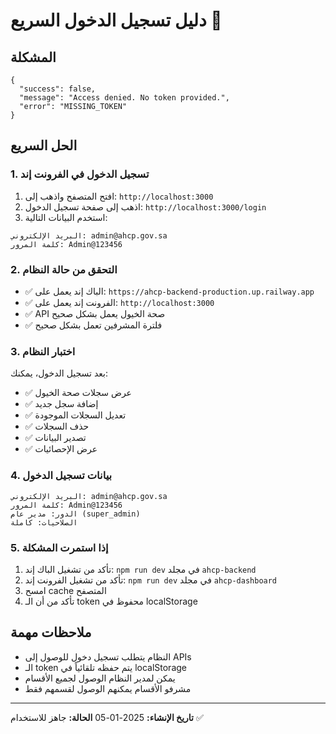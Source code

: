 # دليل تسجيل الدخول السريع 🔐

## المشكلة
```
{
  "success": false,
  "message": "Access denied. No token provided.",
  "error": "MISSING_TOKEN"
}
```

## الحل السريع

### 1. تسجيل الدخول في الفرونت إند
1. افتح المتصفح واذهب إلى: `http://localhost:3000`
2. اذهب إلى صفحة تسجيل الدخول: `http://localhost:3000/login`
3. استخدم البيانات التالية:

```
البريد الإلكتروني: admin@ahcp.gov.sa
كلمة المرور: Admin@123456
```

### 2. التحقق من حالة النظام
- ✅ الباك إند يعمل على: `https://ahcp-backend-production.up.railway.app`
- ✅ الفرونت إند يعمل على: `http://localhost:3000`
- ✅ API صحة الخيول يعمل بشكل صحيح
- ✅ فلترة المشرفين تعمل بشكل صحيح

### 3. اختبار النظام
بعد تسجيل الدخول، يمكنك:
- ✅ عرض سجلات صحة الخيول
- ✅ إضافة سجل جديد
- ✅ تعديل السجلات الموجودة
- ✅ حذف السجلات
- ✅ تصدير البيانات
- ✅ عرض الإحصائيات

### 4. بيانات تسجيل الدخول
```
البريد الإلكتروني: admin@ahcp.gov.sa
كلمة المرور: Admin@123456
الدور: مدير عام (super_admin)
الصلاحيات: كاملة
```

### 5. إذا استمرت المشكلة
1. تأكد من تشغيل الباك إند: `npm run dev` في مجلد `ahcp-backend`
2. تأكد من تشغيل الفرونت إند: `npm run dev` في مجلد `ahcp-dashboard`
3. امسح cache المتصفح
4. تأكد من أن الـ token محفوظ في localStorage

## ملاحظات مهمة
- النظام يتطلب تسجيل دخول للوصول إلى APIs
- الـ token يتم حفظه تلقائياً في localStorage
- يمكن لمدير النظام الوصول لجميع الأقسام
- مشرفو الأقسام يمكنهم الوصول لقسمهم فقط

---
**تاريخ الإنشاء:** 2025-01-05
**الحالة:** جاهز للاستخدام ✅
